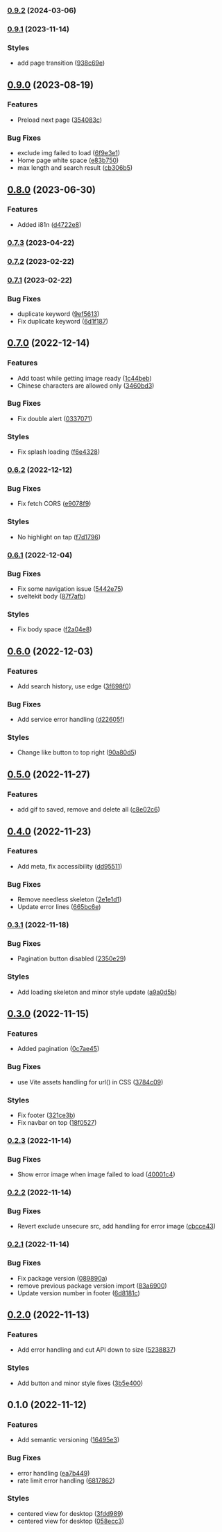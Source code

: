 

### [0.9.2](https://github.com/leovoon/tatan/compare/0.9.1...0.9.2) (2024-03-06)

### [0.9.1](https://github.com/leovoon/tatan/compare/0.9.0...0.9.1) (2023-11-14)


### Styles

* add page transition ([938c69e](https://github.com/leovoon/tatan/commit/938c69e6b41ef1796c3a94d4cc4dc0769b20dea8))

## [0.9.0](https://github.com/leovoon/tatan/compare/0.8.0...0.9.0) (2023-08-19)


### Features

* Preload next page ([354083c](https://github.com/leovoon/tatan/commit/354083cda1ed922924442df6f896ee257f791a49))


### Bug Fixes

* exclude img failed to load ([6f9e3e1](https://github.com/leovoon/tatan/commit/6f9e3e126c6654ab5d895d1bd78600ba4df09a8e))
* Home page white space ([e83b750](https://github.com/leovoon/tatan/commit/e83b75000b0853ae383a63ee6d5bcdbb29c853c1))
* max length and search result ([cb306b5](https://github.com/leovoon/tatan/commit/cb306b5ccb48efd72674f7bbe7fb279d702a188f))

## [0.8.0](https://github.com/leovoon/tatan/compare/0.7.3...0.8.0) (2023-06-30)


### Features

* Added i81n ([d4722e8](https://github.com/leovoon/tatan/commit/d4722e8a77475eb30261aaf5038e1aaf0a785626))

### [0.7.3](https://github.com/leovoon/tatan/compare/0.7.2...0.7.3) (2023-04-22)

### [0.7.2](https://github.com/leovoon/tatan/compare/0.7.1...0.7.2) (2023-02-22)

### [0.7.1](https://github.com/leovoon/tatan/compare/0.7.0...0.7.1) (2023-02-22)


### Bug Fixes

* duplicate keyword ([9ef5613](https://github.com/leovoon/tatan/commit/9ef5613bca0f067854eafee822f6cc30d33504e3))
* Fix duplicate keyword ([6d1f187](https://github.com/leovoon/tatan/commit/6d1f187067c7bbb73e7021ec8a92da93ea5fe48c))

## [0.7.0](https://github.com/leovoon/tatan/compare/0.6.2...0.7.0) (2022-12-14)


### Features

* Add toast while getting image ready ([1c44beb](https://github.com/leovoon/tatan/commit/1c44beb321b49ede465ce28fe2c8d8776c566da1))
* Chinese characters are allowed only ([3460bd3](https://github.com/leovoon/tatan/commit/3460bd352fc89cbd78d7c885fe3158aae6b2e5f9))


### Bug Fixes

* Fix double alert ([0337071](https://github.com/leovoon/tatan/commit/0337071a9562e7d0f172bd4ca8ebca3fd0ab6e13))


### Styles

* Fix splash loading ([f6e4328](https://github.com/leovoon/tatan/commit/f6e43283d6fc29abbbff2d1af0507e4872368b0d))

### [0.6.2](https://github.com/leovoon/tatan/compare/0.6.1...0.6.2) (2022-12-12)


### Bug Fixes

* Fix fetch CORS ([e9078f9](https://github.com/leovoon/tatan/commit/e9078f9aa3a59568ca942a45aa511ff230bf6a12))


### Styles

* No highlight on tap ([f7d1796](https://github.com/leovoon/tatan/commit/f7d1796dc2d54e26e73a8916f782146d8c4b5c40))

### [0.6.1](https://github.com/leovoon/tatan/compare/0.6.0...0.6.1) (2022-12-04)


### Bug Fixes

* Fix some navigation issue ([5442e75](https://github.com/leovoon/tatan/commit/5442e759726d681e4e4a044f752050591b1fc760))
* sveltekit body ([87f7afb](https://github.com/leovoon/tatan/commit/87f7afb3dee1b347719302954828507673e3511c))


### Styles

* Fix body space ([f2a04e8](https://github.com/leovoon/tatan/commit/f2a04e8445a6e5f393a4a37aa9ca66ef2c690f82))

## [0.6.0](https://github.com/leovoon/tatan/compare/0.5.0...0.6.0) (2022-12-03)


### Features

* Add search history, use edge ([3f698f0](https://github.com/leovoon/tatan/commit/3f698f0fdebe790702efe0283a07dd967a8f07b9))


### Bug Fixes

* Add service error handling ([d22605f](https://github.com/leovoon/tatan/commit/d22605f94ea3e268e418d4d293d58e1a2e277b29))


### Styles

* Change like button to top right ([90a80d5](https://github.com/leovoon/tatan/commit/90a80d580b7bbde00e4309bde996970a5fd362a1))

## [0.5.0](https://github.com/leovoon/tatan/compare/0.4.0...0.5.0) (2022-11-27)


### Features

* add gif to saved, remove and delete all ([c8e02c6](https://github.com/leovoon/tatan/commit/c8e02c61a7e51456dced700cdec67fb3906e66f9))

## [0.4.0](https://github.com/leovoon/tatan/compare/0.3.1...0.4.0) (2022-11-23)


### Features

* Add meta, fix accessibility ([dd95511](https://github.com/leovoon/tatan/commit/dd95511283bdde9e205f71836f23131f0eaac5fc))


### Bug Fixes

* Remove needless skeleton ([2e1e1d1](https://github.com/leovoon/tatan/commit/2e1e1d13c688931b4df6e386122445a4c5ff23ec))
* Update error lines ([665bc6e](https://github.com/leovoon/tatan/commit/665bc6e530bac552f3e13ad75dacab2493e25931))

### [0.3.1](https://github.com/leovoon/tatan/compare/0.3.0...0.3.1) (2022-11-18)


### Bug Fixes

* Pagination button disabled ([2350e29](https://github.com/leovoon/tatan/commit/2350e29fd985fc7a2233d6f188bbe0db5b1d5b1c))


### Styles

* Add loading skeleton and minor style update ([a9a0d5b](https://github.com/leovoon/tatan/commit/a9a0d5b206d656695f503c585e2b4cec3ce788f4))

## [0.3.0](https://github.com/leovoon/tatan/compare/0.2.3...0.3.0) (2022-11-15)


### Features

* Added pagination ([0c7ae45](https://github.com/leovoon/tatan/commit/0c7ae4511ee64549a2eb38bc9c3547de116391c4))


### Bug Fixes

* use Vite assets handling for url() in CSS ([3784c09](https://github.com/leovoon/tatan/commit/3784c09db7f9c94e6ca130300271e2453c655965))


### Styles

* Fix footer ([321ce3b](https://github.com/leovoon/tatan/commit/321ce3be39799d4e2fd30dde4af739e9faed0bbf))
* Fix navbar on top ([18f0527](https://github.com/leovoon/tatan/commit/18f0527cdccbf79b0429c0ddab83fb7b337eb0bb))

### [0.2.3](https://github.com/leovoon/tatan/compare/0.2.2...0.2.3) (2022-11-14)


### Bug Fixes

* Show error image when image failed to load ([40001c4](https://github.com/leovoon/tatan/commit/40001c435c912078c58eb952a2cadd399aaad20e))

### [0.2.2](https://github.com/leovoon/tatan/compare/0.2.1...0.2.2) (2022-11-14)


### Bug Fixes

* Revert exclude unsecure src, add handling for error image ([cbcce43](https://github.com/leovoon/tatan/commit/cbcce43ce07d028a97a093844c5f1ccfd6639572))

### [0.2.1](https://github.com/leovoon/tatan/compare/0.2.0...0.2.1) (2022-11-14)


### Bug Fixes

* Fix package version ([089890a](https://github.com/leovoon/tatan/commit/089890a0f3526a97212f7eb53e03f1e0aa172dce))
* remove previous package version import ([83a6900](https://github.com/leovoon/tatan/commit/83a69004ae47b8f1a0bd273170453a99bf7ecf2d))
* Update version number in footer ([6d8181c](https://github.com/leovoon/tatan/commit/6d8181ca4b96c94a96873ae13b53ffb04115f75c))

## [0.2.0](https://github.com/leovoon/tatan/compare/0.1.0...0.2.0) (2022-11-13)


### Features

* Add error handling and cut API down to size ([5238837](https://github.com/leovoon/tatan/commit/523883709eb77fe2b050ffe1fbd253ba95febc2a))


### Styles

* Add button and minor style fixes ([3b5e400](https://github.com/leovoon/tatan/commit/3b5e400895c8b03a02a4c646797c2c114f4a3b17))

## 0.1.0 (2022-11-12)


### Features

* Add semantic versioning ([16495e3](https://github.com/leovoon/tatan/commit/16495e3f109f19b9070b180c79c0387231a85210))


### Bug Fixes

* error handling ([ea7b449](https://github.com/leovoon/tatan/commit/ea7b44947db3065b6cdaa4c21eb2b91a50875252))
* rate limit error handling ([6817862](https://github.com/leovoon/tatan/commit/68178622518bf621bf59175427dd649c076dc744))


### Styles

* centered view for desktop ([3fdd989](https://github.com/leovoon/tatan/commit/3fdd989d900e7946e93e26c62ee654faf8719f1b))
* centered view for desktop ([058ecc3](https://github.com/leovoon/tatan/commit/058ecc3ecfe11df99ce70611d86c5dbf6b756923))